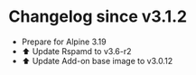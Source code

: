 # Changelog since v3.1.2
- Prepare for Alpine 3.19 
- ⬆️ Update Rspamd to v3.6-r2 
- ⬆️ Update Add-on base image to v3.0.12 
